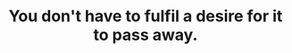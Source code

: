 ---
title: You don't have to fulfil a desire for it to pass away.
tags: buddhism motion mindfulness acceptance waking-up
---